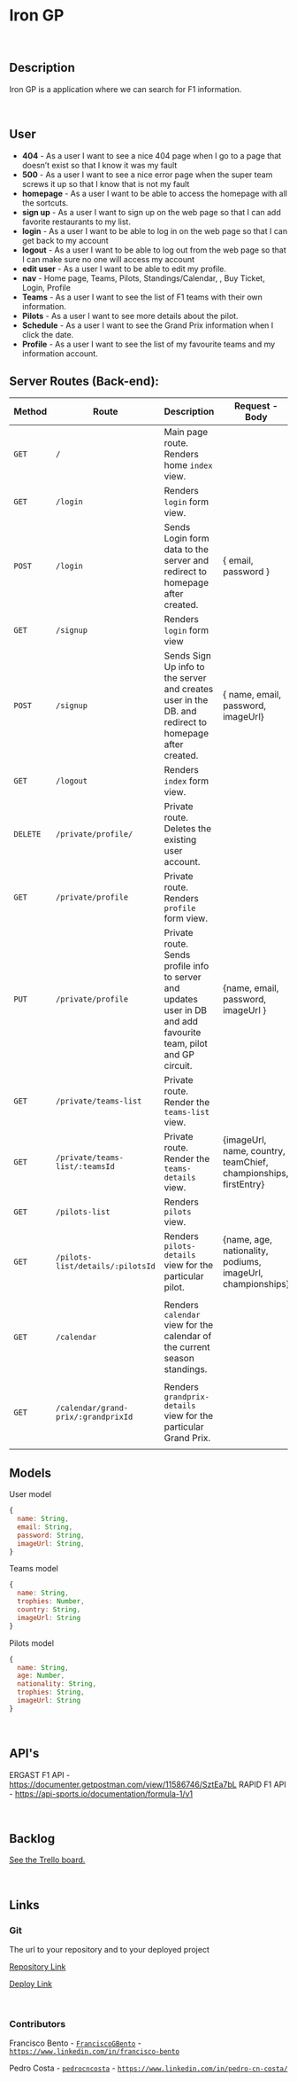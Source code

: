 # Iron GP

<br>

## Description

Iron GP is a application where we can search for F1 information.

<br>

## User

- **404** - As a user I want to see a nice 404 page when I go to a page that doesn’t exist so that I know it was my fault
- **500** - As a user I want to see a nice error page when the super team screws it up so that I know that is not my fault
- **homepage** - As a user I want to be able to access the homepage with all the sortcuts.
- **sign up** - As a user I want to sign up on the web page so that I can add favorite restaurants to my list.
- **login** - As a user I want to be able to log in on the web page so that I can get back to my account
- **logout** - As a user I want to be able to log out from the web page so that I can make sure no one will access my account
- **edit user** - As a user I want to be able to edit my profile.
- **nav** - Home page, Teams, Pilots,  Standings/Calendar, , Buy Ticket,  Login, Profile
- **Teams** - As a user I want to see the list of F1 teams with their own information.
- **Pilots** - As a user I want to see more details about the pilot.
- **Schedule** - As a user I want to see the Grand Prix information when I click the date.
- **Profile** - As a user I want to see the list of my favourite teams and my information account.

## Server Routes (Back-end):

| **Method** | **Route**                           | **Description**                                                          | Request - Body                        |
| ---------- | ----------------------------------- | ------------------------------------------------------------------------ | ------------------------------------- |
| `GET`      | `/`                                 | Main page route. Renders home `index` view.                              |                                       |
| `GET`      | `/login`                            | Renders `login` form view.                                               |                                       |
| `POST`     | `/login`                            | Sends Login form data to the server  and redirect to homepage after created.                                     | { email, password }                   |
| `GET`      | `/signup`                           | Renders `login` form view                                               |                                       |
| `POST`     | `/signup`                           | Sends Sign Up info to the server and creates user in the DB. and redirect to homepage after created.          | { name, email, password, imageUrl}                   |
| `GET`      | `/logout`                           | Renders `index` form view.                                               |                                       |
| `DELETE`   | `/private/profile/` | Private route. Deletes the existing user account.|                                                          |
| `GET`      | `/private/profile`             | Private route. Renders `profile` form view.                         |                                       |
| `PUT`      | `/private/profile`             | Private route. Sends profile info to server and updates user in DB and add favourite team, pilot and GP circuit. | {name, email, password, imageUrl }   |
| `GET`      | `/private/teams-list`               | Private route. Render the `teams-list` view.                             |                                       |
| `GET`      | `/private/teams-list/:teamsId`               | Private route. Render the `teams-details` view.                             |     {imageUrl, name, country, teamChief, championships, firstEntry}                                  |        |                                       |
| `GET`      | `/pilots-list`                           | Renders `pilots` view.       |                                       |
| `GET`      | `/pilots-list/details/:pilotsId`         | Renders `pilots-details` view for the particular pilot.                  | {name, age, nationality, podiums, imageUrl, championships}
|            |
| `GET`      | `/calendar`                         | Renders `calendar` view for the calendar of the current season standings.                      |
|            |
| `GET`      | `/calendar/grand-prix/:grandprixId` | Renders `grandprix-details` view for the particular Grand Prix.          |
|            |

## Models

User model

```javascript
{
  name: String,
  email: String,
  password: String,
  imageUrl: String,
}

```

Teams model

```javascript
{
  name: String,
  trophies: Number,
  country: String,
  imageUrl: String
}

```

Pilots model

```javascript
{
  name: String,
  age: Number,
  nationality: String,
  trophies: String,
  imageUrl: String
}

```

<br>

## API's

ERGAST F1 API - https://documenter.getpostman.com/view/11586746/SztEa7bL
RAPID F1 API - https://api-sports.io/documentation/formula-1/v1

<br>

## Backlog

[See the Trello board.](https://trello.com/b/enapNIqr/projeto2)

<br>

## Links

### Git

The url to your repository and to your deployed project

[Repository Link](https://github.com/FranciscoGBento/FSWebApp)

[Deploy Link](https://fsweb-app.herokuapp.com/)

<br>

### Contributors

Francisco Bento - [`FranciscoGBento`](https://github.com/FranciscoGBento) - [`https://www.linkedin.com/in/francisco-bento`]()

Pedro Costa - [`pedrocncosta`](https://github.com/pedrocncosta) - [`https://www.linkedin.com/in/pedro-cn-costa/`]()
